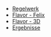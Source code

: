 - [Regelwerk](regelwerk.md)
- [Flavor - Felix](felix.md)
- [Flavor - 3D](3d.md)
- [Ergebnisse](ergebnisse.md)